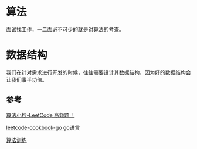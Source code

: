 # 算法
面试找工作，一二面必不可少的就是对算法的考查。

# 数据结构
我们在针对需求进行开发的时候，往往需要设计其数据结构，因为好的数据结构会让我们事半功倍。

## 参考
[算法小抄-LeetCode 高频题！](https://www.algomooc.com/1659.html)

[leetcode-cookbook-go go语言](https://books.halfrost.com/leetcode/)

[算法训练](https://github.com/geekxh/hello-algorithm?utm_source=gold_browser_extension)